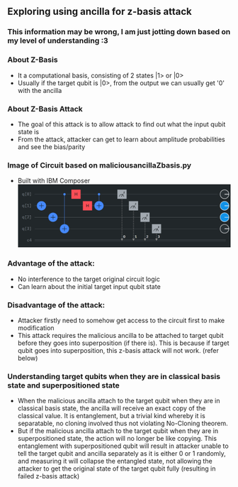 ## Exploring using ancilla for z-basis attack

### This information may be wrong, I am just jotting down based on my level of understanding :3

### About Z-Basis
- It a computational basis, consisting of 2 states |1> or |0>
- Usually if the target qubit is |0>, from the output we can usually get '0' with the ancilla

### About Z-Basis Attack
- The goal of this attack is to allow attack to find out what the input qubit state is
- From the attack, attacker can get to learn about amplitude probabilities and see the bias/parity

### Image of Circuit based on maliciousancillaZbasis.py
- Built with IBM Composer
![alt text](maliciousancillaZbasiscircuit.png)


### Advantage of the attack:
- No interference to the target original circuit logic
- Can learn about the initial target input qubit state

### Disadvantage of the attack:
- Attacker firstly need to somehow get access to the circuit first to make modification
- This attack requires the malicious ancilla to be attached to target qubit before they goes into superposition (if there is). This is because if target qubit goes into superposition, this z-basis attack will not work. (refer below)

### Understanding target qubits when they are in classical basis state and superpositioned state
- When the malicious ancilla attach to the target qubit when they are in classical basis state, the ancilla will receive an exact copy of the classical value. It is entanglement, but a trivial kind whereby it is separatable, no cloning involved thus not violating No-Cloning theorem.
- But if the malicious ancilla attach to the target qubit when they are in superpositioned state, the action will no longer be like copying. This entanglement with superpositioned qubit will result in attacker unable to tell the target qubit and ancilla separately as it is either 0 or 1 randomly, and measuring it will collapse the entangled state, not allowing the attacker to get the original state of the target qubit fully (resulting in failed z-basis attack)

